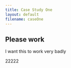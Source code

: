```yaml
---
title: Case Study One
layout: default
filename: caseOne
--- 
```


## Please work

I want this to work very badly

22222